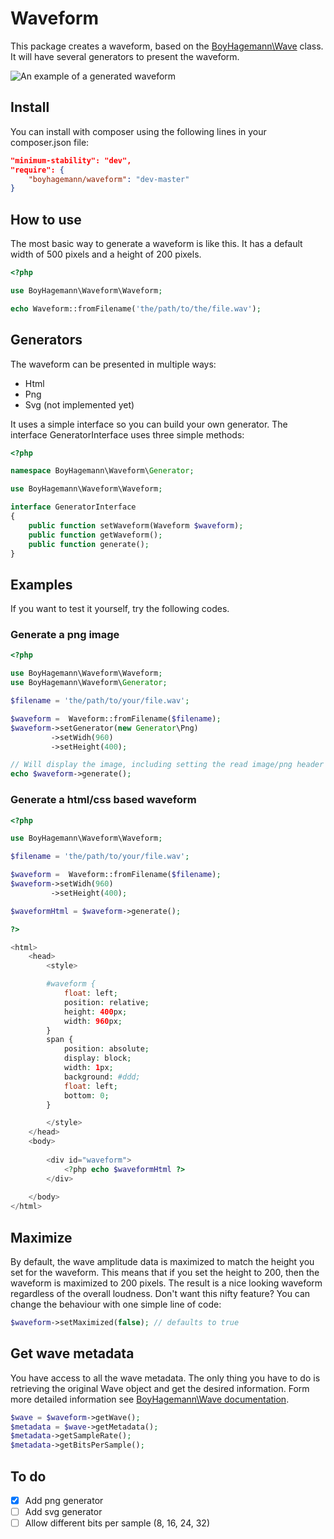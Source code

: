 Waveform
========

This package creates a waveform, based on the [BoyHagemann\Wave](http://github.com/boyhagemann/Wave) class. It will have several generators to present the waveform.

![An example of a generated waveform](https://raw.github.com/boyhagemann/Waveform/master/data/waveform-example.png)
## Install

You can install with composer using the following lines in your composer.json file:
```json
"minimum-stability": "dev",
"require": {
    "boyhagemann/waveform": "dev-master"
}
```

## How to use

The most basic way to generate a waveform is like this. It has a default width of 500 pixels and a height of 200 pixels.
```php
<?php

use BoyHagemann\Waveform\Waveform;

echo Waveform::fromFilename('the/path/to/the/file.wav');
```

## Generators

The waveform can be presented in multiple ways:
- Html
- Png 
- Svg (not implemented yet)

It uses a simple interface so you can build your own generator. 
The interface GeneratorInterface uses three simple methods:
```php
<?php

namespace BoyHagemann\Waveform\Generator;

use BoyHagemann\Waveform\Waveform;

interface GeneratorInterface
{
    public function setWaveform(Waveform $waveform);
    public function getWaveform();
    public function generate();
}
```

## Examples

If you want to test it yourself, try the following codes.

### Generate a png image
```php
<?php

use BoyHagemann\Waveform\Waveform;
use BoyHagemann\Waveform\Generator;

$filename = 'the/path/to/your/file.wav';

$waveform =  Waveform::fromFilename($filename);
$waveform->setGenerator(new Generator\Png)
         ->setWidh(960)
         ->setHeight(400);

// Will display the image, including setting the read image/png header
echo $waveform->generate();
```

### Generate a html/css based waveform

```php
<?php

use BoyHagemann\Waveform\Waveform;

$filename = 'the/path/to/your/file.wav';

$waveform =  Waveform::fromFilename($filename);
$waveform->setWidh(960)
         ->setHeight(400);

$waveformHtml = $waveform->generate();

?>

<html>
    <head>        
        <style>

        #waveform {
            float: left;            
            position: relative;
            height: 400px;
            width: 960px;
        }
        span {
            position: absolute;
            display: block;
            width: 1px;
            background: #ddd;
            float: left;
            bottom: 0;
        }

        </style>
    </head>
    <body>        
        
        <div id="waveform">
            <?php echo $waveformHtml ?>
        </div>
        
    </body>
</html>

```
## Maximize
By default, the wave amplitude data is maximized to match the height you set for the waveform. 
This means that if you set the height to 200, then the waveform is maximized to 200 pixels.
The result is a nice looking waveform regardless of the overall loudness.
Don't want this nifty feature? You can change the behaviour with one simple line of code:
```php
$waveform->setMaximized(false); // defaults to true
```

## Get wave metadata

You have access to all the wave metadata. 
The only thing you have to do is retrieving the original Wave object and get the desired information.
Form more detailed information see [BoyHagemann\Wave documentation](https://github.com/boyhagemann/Wave/blob/master/README.md).
```php
$wave = $waveform->getWave();
$metadata = $wave->getMetadata();
$metadata->getSampleRate();
$metadata->getBitsPerSample();
```

## To do

- [X] Add png generator
- [ ] Add svg generator
- [ ] Allow different bits per sample (8, 16, 24, 32)
